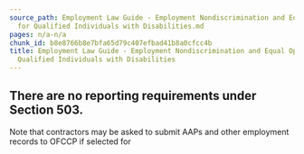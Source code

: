 ```yaml
---
source_path: Employment Law Guide - Employment Nondiscrimination and Equal Opportunity
  for Qualified Individuals with Disabilities.md
pages: n/a-n/a
chunk_id: b8e8766b8e7bfa65d79c407efbad41b8a0cfcc4b
title: Employment Law Guide - Employment Nondiscrimination and Equal Opportunity for
  Qualified Individuals with Disabilities
---
```

## There are no reporting requirements under Section 503.

Note that contractors may be asked to submit AAPs and other employment records to OFCCP if selected for
